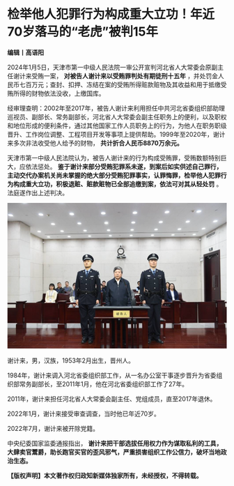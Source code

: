 # 检举他人犯罪行为构成重大立功！年近70岁落马的“老虎”被判15年

**编辑丨高语阳**

2024年1月5日，天津市第一中级人民法院一审公开宣判河北省人大常委会原副主任谢计来受贿一案， **对被告人谢计来以受贿罪判处有期徒刑十五年**
，并处罚金人民币七百万元；查封、扣押、冻结在案的受贿所得赃款赃物及其收益和用于抵缴受贿所得的财物依法没收，上缴国库。

经审理查明：2002年至2017年，被告人谢计来利用担任中共河北省委组织部助理巡视员、副部长、常务副部长，河北省人大常委会副主任职务上的便利，以及职权和地位形成的便利条件，通过其他国家工作人员职务上的行为，为他人在职务职级晋升、工作岗位调整、工程项目开发等事项上提供帮助。1999年至2020年，谢计来多次非法收受他人给予的财物，
**共计折合人民币8870万余元。**

天津市第一中级人民法院认为，被告人谢计来的行为构成受贿罪，受贿数额特别巨大，应依法惩处。
**鉴于谢计来部分受贿犯罪系未遂，到案后如实供述自己罪行，主动交代办案机关尚未掌握的绝大部分受贿犯罪事实，认罪悔罪，检举他人犯罪行为构成重大立功，积极退赃、赃款赃物已全部追缴到案，依法可对其从轻处罚**
。法庭遂作出上述判决。

![9367ef7852bd51f38d9c1d17f954e939.jpg](https://raw.githubusercontent.com/qqhsx/qqnews_image/main/2024/01/05/检举他人犯罪行为构成重大立功！年近70岁落马的“老虎”被判15年/9367ef7852bd51f38d9c1d17f954e939.jpg)

谢计来，男，汉族，1953年2月出生，晋州人。

1984年，谢计来调入河北省委组织部工作，从一名办公室干事逐步晋升为省委组织部常务副部长，至2011年1月，他在河北省委组织部工作了27年。

2011年，谢计来担任河北省人大常委会副主任、党组成员，直至2017年退休。

2022年1月，谢计来接受审查调查，当时他已年近70岁。

2022年7月，谢计来被开除党籍。

中央纪委国家监委通报指出，
**谢计来把干部选拔任用权力作为谋取私利的工具，大肆卖官鬻爵，助长跑官买官的歪风邪气，严重损害组织工作公信力，破坏当地政治生态。**

**【版权声明】本文著作权归政知新媒体独家所有，未经授权，不得转载。**


